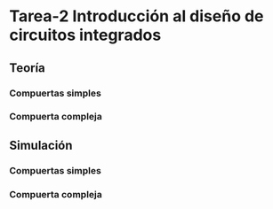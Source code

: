 # Tarea-2 Introducción al diseño de circuitos integrados

## Teoría
### Compuertas simples
### Compuerta compleja
## Simulación
### Compuertas simples
### Compuerta compleja
